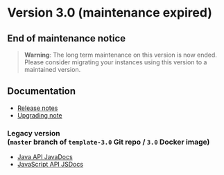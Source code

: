 Version 3.0 (maintenance expired)
=================================

End of maintenance notice
-------------------------

> **Warning**: The long term maintenance on this version is now ended.
> Please consider migrating your instances using this version to a maintained version.

Documentation
-------------

- [Release notes](./releasenote/)
- [Upgrading note](/lesson/docs/versions/upgrading)

### **Legacy** version<br/>(`master` branch of `template-3.0` Git repo / `3.0` Docker image)

- <a href="https://platform.simplicite.io/3.0/javadoc/" target="_blank">Java API JavaDocs</a>
- <a href="https://platform.simplicite.io/3.0/jsdoc/" target="_blank">JavaScript API JSDocs</a>
